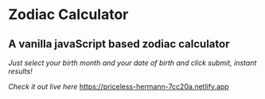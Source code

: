 # Zodiac Calculator

## A vanilla javaScript based zodiac calculator

*Just select your birth month and your date of birth and click submit, instant results!* 

_Check it out live here_ https://priceless-hermann-7cc20a.netlify.app
